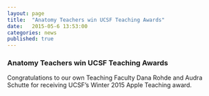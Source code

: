 ```yaml
---
layout: page
title:  "Anatomy Teachers win UCSF Teaching Awards"
date:   2015-05-6 13:53:00
categories: news
published: true
---
```


### Anatomy Teachers win UCSF Teaching Awards

Congratulations to our own Teaching Faculty Dana Rohde and Audra Schutte for
receiving UCSF’s Winter 2015 Apple Teaching award.
